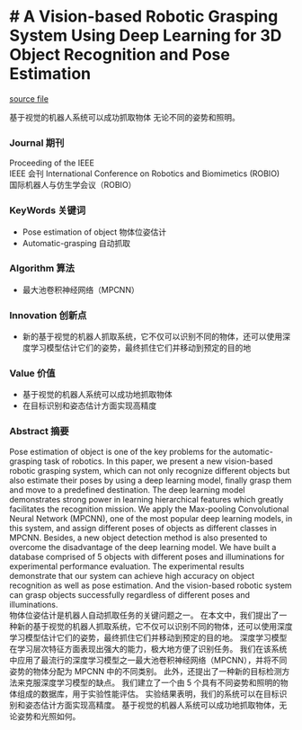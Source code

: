 # # A Vision-based Robotic Grasping System Using Deep Learning for 3D Object Recognition and Pose Estimation

[source file](./CNN-2014.03.pdf)

基于视觉的机器人系统可以成功抓取物体
无论不同的姿势和照明。

### Journal 期刊
Proceeding of the IEEE  
IEEE 会刊
International Conference on Robotics and Biomimetics (ROBIO)  
国际机器人与仿生学会议（ROBIO）

### KeyWords 关键词
- Pose estimation of object
  物体位姿估计
- Automatic-grasping
  自动抓取

### Algorithm 算法

- 最大池卷积神经网络（MPCNN）

### Innovation 创新点

- 新的基于视觉的机器人抓取系统，它不仅可以识别不同的物体，还可以使用深度学习模型估计它们的姿势，最终抓住它们并移动到预定的目的地

### Value 价值

- 基于视觉的机器人系统可以成功地抓取物体
- 在目标识别和姿态估计方面实现高精度

### Abstract 摘要

Pose estimation of object is one of the key problems for the automatic-grasping task of robotics. In this paper, we present a new vision-based robotic grasping system, which can not only recognize different objects but also estimate their poses by using a deep learning model, finally grasp them and move to a predefined destination. The deep learning model demonstrates strong power in learning hierarchical features which greatly facilitates the recognition mission. We apply the Max-pooling Convolutional Neural Network (MPCNN), one of the most popular deep learning models, in this system, and assign different poses of objects as different classes in MPCNN. Besides, a new object detection method is also presented to overcome the disadvantage of the deep learning model. We have built a database comprised of 5 objects with different poses and illuminations for experimental performance evaluation. The experimental results demonstrate that our system can achieve high accuracy on object recognition as well as pose estimation. And the vision-based robotic system can grasp objects successfully regardless of different poses and illuminations.  
物体位姿估计是机器人自动抓取任务的关键问题之一。 在本文中，我们提出了一种新的基于视觉的机器人抓取系统，它不仅可以识别不同的物体，还可以使用深度学习模型估计它们的姿势，最终抓住它们并移动到预定的目的地。 深度学习模型在学习层次特征方面表现出强大的能力，极大地方便了识别任务。 我们在该系统中应用了最流行的深度学习模型之一最大池卷积神经网络（MPCNN），并将不同姿势的物体分配为 MPCNN 中的不同类别。 此外，还提出了一种新的目标检测方法来克服深度学习模型的缺点。 我们建立了一个由 5 个具有不同姿势和照明的物体组成的数据库，用于实验性能评估。 实验结果表明，我们的系统可以在目标识别和姿态估计方面实现高精度。 基于视觉的机器人系统可以成功地抓取物体，无论姿势和光照如何。